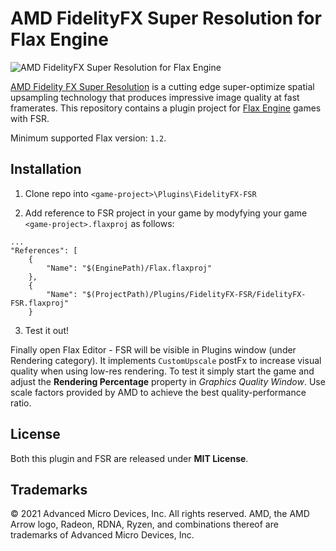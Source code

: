 # AMD FidelityFX Super Resolution for Flax Engine

![AMD FidelityFX Super Resolution for Flax Engine](amd-fsr-flax.png)

[AMD Fidelity FX Super Resolution](https://gpuopen.com/fidelityfx-superresolution/) is a cutting edge super-optimize spatial upsampling technology that produces impressive image quality at fast framerates. This repository contains a plugin project for [Flax Engine](https://flaxengine.com/) games with FSR.

Minimum supported Flax version: `1.2`.

## Installation

1. Clone repo into `<game-project>\Plugins\FidelityFX-FSR`

2. Add reference to FSR project in your game by modyfying your game `<game-project>.flaxproj` as follows:


```
...
"References": [
	{
		"Name": "$(EnginePath)/Flax.flaxproj"
	},
	{
		"Name": "$(ProjectPath)/Plugins/FidelityFX-FSR/FidelityFX-FSR.flaxproj"
	}
```

3. Test it out!


Finally open Flax Editor - FSR will be visible in Plugins window (under Rendering category). It implements `CustomUpscale` postFx to increase visual quality when using low-res rendering. To test it simply start the game and adjust the **Rendering Percentage** property in *Graphics Quality Window*. Use scale factors provided by AMD to achieve the best quality-performance ratio. 

## License

Both this plugin and FSR are released under **MIT License**.

## Trademarks

© 2021 Advanced Micro Devices, Inc. All rights reserved. AMD, the AMD Arrow logo, Radeon, RDNA, Ryzen, and combinations thereof are trademarks of Advanced Micro Devices, Inc.
